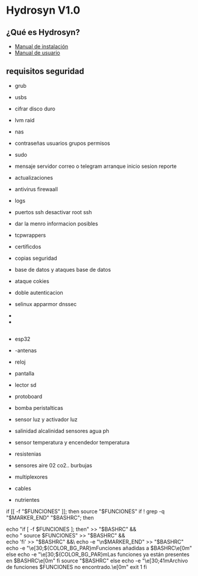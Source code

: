 # Hydrosyn V1.0

## ¿Qué es Hydrosyn?

- [Manual de instalación](https://github.com/startsys42/hydrosyn/blob/main/Manual%20instalaci%C3%B3n.md)
- [Manual de usuario](ruta_o_URL_manual_usuario)

## requisitos seguridad
- grub
- usbs
- cifrar disco duro
- lvm raid
- nas
- contraseñas usuarios grupos permisos
- sudo
- mensaje servidor correo o telegram arranque inicio sesion reporte
- actualizaciones
- antivirus firewaall
- logs
- puertos ssh desactivar root ssh
- dar la menro informacion posibles
- tcpwrappers
- certificdos
- copias seguridad
- base de datos y ataques base de datos
- ataque cokies
- doble autenticacion
- selinux apparmor dnssec
- 

- 
##
- esp32
- -antenas
- reloj
- pantalla
- lector sd

- protoboard

- bomba peristalticas
- sensor luz y activador luz
- salinidad alcalinidad sensores agua ph
- sensor temperatura y encendedor temperatura
- resistenias
- sensores aire 02 co2.. burbujas
- multiplexores
- cables

- nutrientes


if [[ -f "$FUNCIONES" ]]; then
  source "$FUNCIONES"
   if ! grep -q "$MARKER_END" "$BASHRC"; then
  
echo "if [ -f $FUNCIONES ]; then" >> "$BASHRC" && \
echo "    source $FUNCIONES" >> "$BASHRC" && \
echo 'fi' >> "$BASHRC" &&\
echo -e "\n$MARKER_END" >> "$BASHRC"
echo -e "\e[30;${COLOR_BG_PAR}mFunciones  añadidas a $BASHRC\e[0m"
else
echo -e "\e[30;${COLOR_BG_PAR}mLas funciones ya están presentes en $BASHRC\e[0m"
fi
source "$BASHRC"
else
 echo -e "\e[30;41mArchivo de funciones $FUNCIONES no encontrado.\e[0m"
  exit 1
fi



